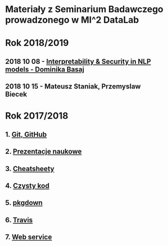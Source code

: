 # Materiały z Seminarium Badawczego prowadzonego w MI^2 DataLab


# Rok 2018/2019

## 2018 10 08 - [Interpretability & Security in NLP models - Dominika Basaj](https://github.com/mi2-warsaw/MI2DataLab_Seminarium/blob/master/2018_10_08_QA/seminarum_08_10.pdf)
## 2018 10 15 - Mateusz Staniak, Przemyslaw Biecek

# Rok 2017/2018

## 1. [Git, GitHub](https://github.com/mi2-warsaw/MI2DataLab_Seminarium/tree/master/2017_10_10_git)

## 2. [Prezentacje naukowe](https://github.com/mi2-warsaw/MI2DataLab_Seminarium/tree/master/2017_10_17_Prezentacje)

## 3. [Cheatsheety](https://github.com/mi2-warsaw/MI2DataLab_Seminarium/tree/master/2017_11_14_Cheatsheets)

## 4. [Czysty kod](https://github.com/mi2-warsaw/MI2DataLab_Seminarium/tree/master/2017_11_21_czysty_kod)

## 5. [pkgdown](https://github.com/mi2-warsaw/MI2DataLab_Seminarium/tree/master/2017_11_28_pkgdown)

## 6. [Travis](https://github.com/mi2-warsaw/MI2DataLab_Seminarium/tree/master/2017_12_19_travis)

## 7. [Web service](https://git.applica.pl/services-doc/nlp-ws/blob/master/NLP-WS-1.0.0.md)
